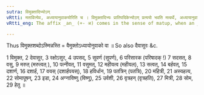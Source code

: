 ```yaml
---
sutra: विमुक्तादिभ्योऽण्
vRtti: मतावित्येव, अध्यायानुवाकयोरिति च । विमुक्तादिभ्यः प्रातिपदिकेभ्योऽण् प्रत्ययो भवति मत्वर्थे, अध्यायानुवाकयोरभिधेययोः ॥
vRtti_eng: The affix _an_ (+- अ) comes in the sense of matup, when an _Adhyaya_ or an _Anuvaka_ is to be expressed, after the words _vimukta_ &c.

---
```

Thus विमुक्तशब्दोऽस्मिन्नस्ति = वैमुक्तोऽध्यायोनुवाको वा ॥ So also दैवासुरः &c.

1 विमुक्त, 2 देवासुर, 3 रक्षोऽसुर, 4 उपसद्, 5 सुवर्ण (सुपर्ण), 6 परिसारक (परिषादक् !) 7 सदसत्, 8 वसु, 9 मरुत् (मरुत्वत् ), 10 पत्नीवत्, 11 वसुमत्, 12 महीयत्व (महीयल), 13 सत्वत्, 14 बर्हवत्, 15 दशार्ण, 16 दशार्ह, 17 वयस् (दशार्हपयस्), 18 हविर्धान, 19 पतत्रिन् (पतत्रि), 20 महित्री, 21 अस्यहत्य, 22 सोमापूषन्, 23 इडा, 24 अग्नाविष्णु (विष्णू), 25 उर्वशी, 26 वृत्रहन् (वृत्रहति), 27 मित्री, 28 सोम, 29 हेतु ॥